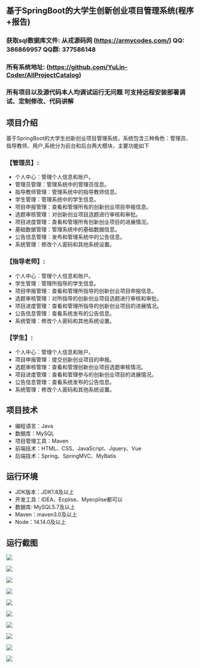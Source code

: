 ## 基于SpringBoot的大学生创新创业项目管理系统(程序+报告)

###  获取sql数据库文件: 从戎源码网 (https://armycodes.com/) QQ: 386869957 QQ群: 377586148
###  所有系统地址: (https://github.com/YuLin-Coder/AllProjectCatalog) 
###  所有项目以及源代码本人均调试运行无问题 可支持远程安装部署调试、定制修改、代码讲解

## 项目介绍
基于SpringBoot的大学生创新创业项目管理系统，系统包含三种角色：管理员、指导教师、用户,系统分为前台和后台两大模块，主要功能如下

### 【管理员】:
- 个人中心：管理个人信息和账户。
- 管理员管理：管理系统中的管理员信息。
- 指导教师管理：管理系统中的指导教师信息。
- 学生管理：管理系统中的学生信息。
- 项目申报管理：查看和管理所有的创新创业项目申报信息。
- 选题审核管理：对创新创业项目选题进行审核和审批。
- 项目进度管理：查看和管理所有创新创业项目的进展情况。
- 基础数据管理：管理系统中的基础数据信息。
- 公告信息管理：发布和管理系统中的公告信息。
- 系统管理：修改个人密码和其他系统设置。


### 【指导老师】:
- 个人中心：管理个人信息和账户。
- 学生管理：管理所指导的学生信息。
- 项目申报管理：查看和管理所指导的创新创业项目申报信息。
- 选题审核管理：对所指导的创新创业项目选题进行审核和审批。
- 项目进度管理：查看和管理所指导的创新创业项目的进展情况。
- 公告信息管理：查看系统发布的公告信息。
- 系统管理：修改个人密码和其他系统设置。

### 【学生】:
- 个人中心：管理个人信息和账户。
- 项目申报管理：提交创新创业项目的申报。
- 选题审核管理：查看和管理创新创业项目选题审核情况。
- 项目进度管理：查看和管理参与的创新创业项目的进展情况。
- 公告信息管理：查看系统发布的公告信息。
- 系统管理：修改个人密码和其他系统设置。

## 项目技术
- 编程语言：Java
- 数据库：MySQL
- 项目管理工具：Maven
- 前端技术：HTML、CSS、JavaScript、Jquery、Vue
- 后端技术：Spring、SpringMVC、MyBatis

## 运行环境
- JDK版本：JDK1.8及以上
- 开发工具：IDEA、Ecplise、Myecplise都可以
- 数据库: MySQL5.7及以上
- Maven：maven3.0及以上
- Node：14.14.0及以上

## 运行截图
![](screenshot/1.png)

![](screenshot/2.png)

![](screenshot/3.png)

![](screenshot/4.png)

![](screenshot/5.png)

![](screenshot/6.png)

![](screenshot/7.png)

![](screenshot/8.png)

![](screenshot/9.png)

![](screenshot/10.png)
